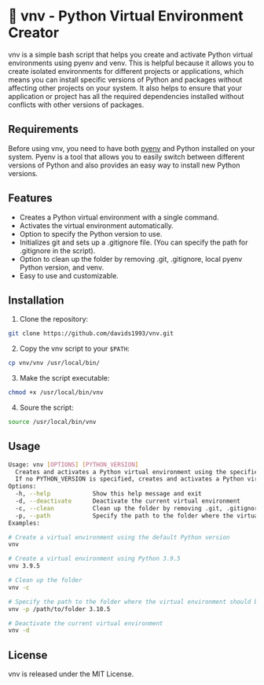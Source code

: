 # 🐍 vnv - Python Virtual Environment Creator

vnv is a simple bash script that helps you create and activate Python virtual environments using pyenv and venv. This is helpful because it allows you to create isolated environments for different projects or applications, which means you can install specific versions of Python and packages without affecting other projects on your system. It also helps to ensure that your application or project has all the required dependencies installed without conflicts with other versions of packages.

## Requirements

Before using vnv, you need to have both [pyenv](https://github.com/pyenv/pyenv) and Python installed on your system. Pyenv is a tool that allows you to easily switch between different versions of Python and also provides an easy way to install new Python versions.

## Features

- Creates a Python virtual environment with a single command.
- Activates the virtual environment automatically.
- Option to specify the Python version to use.
- Initializes git and sets up a .gitignore file. (You can specify the path for .gitignore in the script). 
- Option to clean up the folder by removing .git, .gitignore, local pyenv Python version, and venv.
- Easy to use and customizable.

## Installation

1. Clone the repository:

```bash
git clone https://github.com/davids1993/vnv.git
```

2. Copy the vnv script to your `$PATH`:

```bash
cp vnv/vnv /usr/local/bin/
```

3. Make the script executable:

```bash
chmod +x /usr/local/bin/vnv
```

4. Soure the script:

```bash
source /usr/local/bin/vnv
```

## Usage

```bash
Usage: vnv [OPTIONS] [PYTHON_VERSION]
  Creates and activates a Python virtual environment using the specified PYTHON_VERSION
  If no PYTHON_VERSION is specified, creates and activates a Python virtual environment using the default Python version.
Options:
  -h, --help            Show this help message and exit
  -d, --deactivate      Deactivate the current virtual environment
  -c, --clean           Clean up the folder by removing .git, .gitignore, local pyenv python version, and venv
  -p, --path            Specify the path to the folder where the virtual environment should be created
Examples:

# Create a virtual environment using the default Python version
vnv

# Create a virtual environment using Python 3.9.5
vnv 3.9.5

# Clean up the folder
vnv -c

# Specify the path to the folder where the virtual environment should be created and specify the python version to use
vnv -p /path/to/folder 3.10.5

# Deactivate the current virtual environment
vnv -d
```

## License

vnv is released under the MIT License.
